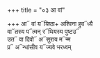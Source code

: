 +++
title = "०३ आ वां"

+++
आ᳓ वां य᳓यिष्ठा+ अश्विना हुव᳓ध्यै  
वा᳓तस्य प᳓त्मन् र᳓थियस्य पुष्टउ᳓  
उत᳓ वा दिवो᳓ अ᳓सुराय म᳓न्म  
प्र᳓ अ᳓न्धांसीव य᳓ज्यवे भरध्वम्